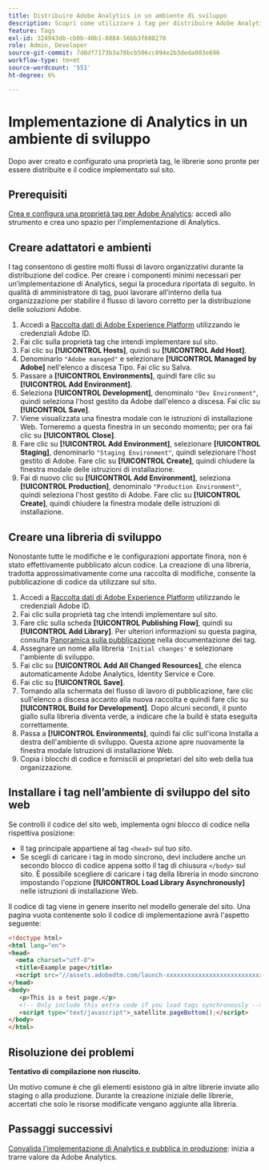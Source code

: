 ```yaml
---
title: Distribuire Adobe Analytics in un ambiente di sviluppo
description: Scopri come utilizzare i tag per distribuire Adobe Analytics nell’ambiente di sviluppo.
feature: Tags
exl-id: 324943db-cb0b-40b1-8884-56bb3f608278
role: Admin, Developer
source-git-commit: 7d8df7173b3a78bcb506cc894e2b3deda003e696
workflow-type: tm+mt
source-wordcount: '551'
ht-degree: 6%

---
```


# Implementazione di Analytics in un ambiente di sviluppo

Dopo aver creato e configurato una proprietà tag, le librerie sono pronte per essere distribuite e il codice implementato sul sito.

## Prerequisiti

[Crea e configura una proprietà tag per Adobe Analytics](create-analytics-property.md): accedi allo strumento e crea uno spazio per l&#39;implementazione di Analytics.

## Creare adattatori e ambienti

I tag consentono di gestire molti flussi di lavoro organizzativi durante la distribuzione del codice. Per creare i componenti minimi necessari per un’implementazione di Analytics, segui la procedura riportata di seguito. In qualità di amministratore di tag, puoi lavorare all’interno della tua organizzazione per stabilire il flusso di lavoro corretto per la distribuzione delle soluzioni Adobe.

1. Accedi a [Raccolta dati di Adobe Experience Platform](https://experience.adobe.com/data-collection) utilizzando le credenziali Adobe ID.
2. Fai clic sulla proprietà tag che intendi implementare sul sito.
3. Fai clic su **[!UICONTROL Hosts]**, quindi su **[!UICONTROL Add Host]**.
4. Denominarlo `"Adobe managed"` e selezionare **[!UICONTROL Managed by Adobe]** nell&#39;elenco a discesa Tipo. Fai clic su Salva.
5. Passare a **[!UICONTROL Environments]**, quindi fare clic su **[!UICONTROL Add Environment]**.
6. Seleziona **[!UICONTROL Development]**, denominalo `"Dev Environment"`, quindi seleziona l&#39;host gestito da Adobe dall&#39;elenco a discesa. Fai clic su **[!UICONTROL Save]**.
7. Viene visualizzata una finestra modale con le istruzioni di installazione Web. Torneremo a questa finestra in un secondo momento; per ora fai clic su **[!UICONTROL Close]**.
8. Fare clic su **[!UICONTROL Add Environment]**, selezionare **[!UICONTROL Staging]**, denominarlo `"Staging Environment"`, quindi selezionare l&#39;host gestito di Adobe. Fare clic su **[!UICONTROL Create]**, quindi chiudere la finestra modale delle istruzioni di installazione.
9. Fai di nuovo clic su **[!UICONTROL Add Environment]**, seleziona **[!UICONTROL Production]**, denominalo `"Production Environment"`, quindi seleziona l&#39;host gestito di Adobe. Fare clic su **[!UICONTROL Create]**, quindi chiudere la finestra modale delle istruzioni di installazione.

## Creare una libreria di sviluppo

Nonostante tutte le modifiche e le configurazioni apportate finora, non è stato effettivamente pubblicato alcun codice. La creazione di una libreria, tradotta approssimativamente come una raccolta di modifiche, consente la pubblicazione di codice da utilizzare sul sito.

1. Accedi a [Raccolta dati di Adobe Experience Platform](https://experience.adobe.com/data-collection) utilizzando le credenziali Adobe ID.
2. Fai clic sulla proprietà tag che intendi implementare sul sito.
3. Fare clic sulla scheda **[!UICONTROL Publishing Flow]**, quindi su **[!UICONTROL Add Library]**. Per ulteriori informazioni su questa pagina, consulta [Panoramica sulla pubblicazione](https://experienceleague.adobe.com/docs/experience-platform/tags/publish/overview.html?lang=it) nella documentazione dei tag.
4. Assegnare un nome alla libreria `'Initial changes'` e selezionare l&#39;ambiente di sviluppo.
5. Fai clic su **[!UICONTROL Add All Changed Resources]**, che elenca automaticamente Adobe Analytics, Identity Service e Core.
6. Fai clic su **[!UICONTROL Save]**.
7. Tornando alla schermata del flusso di lavoro di pubblicazione, fare clic sull&#39;elenco a discesa accanto alla nuova raccolta e quindi fare clic su **[!UICONTROL Build for Development]**. Dopo alcuni secondi, il punto giallo sulla libreria diventa verde, a indicare che la build è stata eseguita correttamente.
8. Passa a **[!UICONTROL Environments]**, quindi fai clic sull&#39;icona Installa a destra dell&#39;ambiente di sviluppo. Questa azione apre nuovamente la finestra modale Istruzioni di installazione Web.
9. Copia i blocchi di codice e forniscili ai proprietari del sito web della tua organizzazione.

## Installare i tag nell’ambiente di sviluppo del sito web

Se controlli il codice del sito web, implementa ogni blocco di codice nella rispettiva posizione:

* Il tag principale appartiene al tag `<head>` sul tuo sito.
* Se scegli di caricare i tag in modo sincrono, devi includere anche un secondo blocco di codice appena sotto il tag di chiusura `</body>` sul sito. È possibile scegliere di caricare i tag della libreria in modo sincrono impostando l&#39;opzione **[!UICONTROL Load Library Asynchronously]** nelle istruzioni di installazione Web.

Il codice di tag viene in genere inserito nel modello generale del sito. Una pagina vuota contenente solo il codice di implementazione avrà l&#39;aspetto seguente:

```html
<!doctype html>
<html lang="en">
<head>
  <meta charset="utf-8">
  <title>Example page</title>
  <script src="//assets.adobedtm.com/launch-xxxxxxxxxxxxxxxxxxxxxxxxxxxxxxxxxx-development.min.js"></script>
</head>
<body>
   <p>This is a test page.</p>
   <!-- Only include this extra code if you load tags synchronously -->
   <script type="text/javascript">_satellite.pageBottom();</script>
</body>
</html>
```

## Risoluzione dei problemi

**Tentativo di compilazione non riuscito.**

Un motivo comune è che gli elementi esistono già in altre librerie inviate allo staging o alla produzione. Durante la creazione iniziale delle librerie, accertati che solo le risorse modificate vengano aggiunte alla libreria.

## Passaggi successivi

[Convalida l&#39;implementazione di Analytics e pubblica in produzione](validate-publish-prod.md): inizia a trarre valore da Adobe Analytics.

